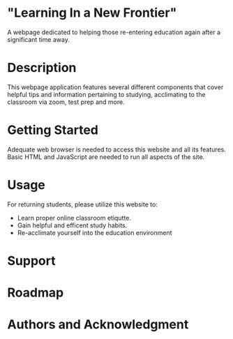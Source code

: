 # "Learning In a New Frontier" 
A webpage dedicated to helping those re-entering education again after a significant time away. 

# Description
This webpage application features several different components that cover helpful tips and information pertaining to studying, acclimating to the classroom via zoom, test prep and more.

# Getting Started
Adequate web browser is needed to access this website and all its features. Basic HTML and JavaScript are needed to run all aspects of the site.

# Usage
For returning students, please utilize this website to:
- Learn proper online classroom etiqutte.
- Gain helpful and efficent study habits. 
- Re-acclimate yourself into the education environment 

# Support

# Roadmap

# Authors and Acknowledgment 



